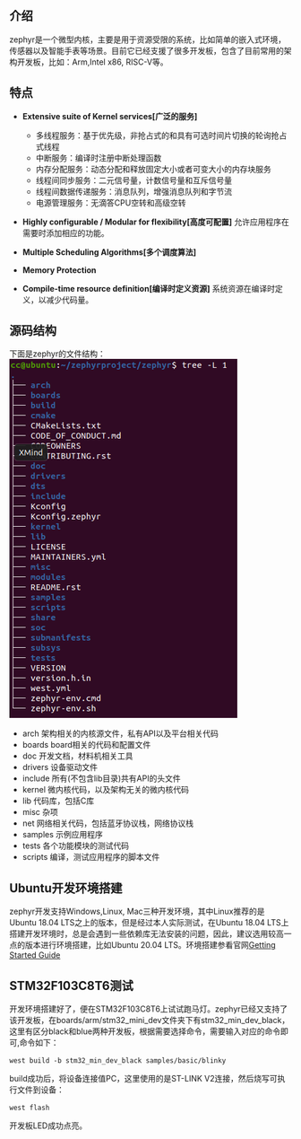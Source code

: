 ## 介绍
zephyr是一个微型内核，主要是用于资源受限的系统，比如简单的嵌入式环境，传感器以及智能手表等场景。目前它已经支援了很多开发板，包含了目前常用的架构开发板，比如：Arm,Intel x86, RISC-V等。

## 特点
* **Extensive suite of Kernel services[广泛的服务]**
	* 多线程服务：基于优先级，非抢占式的和具有可选时间片切换的轮询抢占式线程
	* 中断服务：编译时注册中断处理函数
	* 内存分配服务：动态分配和释放固定大小或者可变大小的内存块服务
	* 线程间同步服务：二元信号量，计数信号量和互斥信号量
	* 线程间数据传递服务：消息队列，增强消息队列和字节流
	* 电源管理服务：无滴答CPU空转和高级空转

* **Highly configurable / Modular for flexibility[高度可配置]**
	允许应用程序在需要时添加相应的功能。

* **Multiple Scheduling Algorithms[多个调度算法]**

* **Memory Protection**

* **Compile-time resource definition[编译时定义资源]**
	系统资源在编译时定义，以减少代码量。

## 源码结构
下面是zephyr的文件结构：
![zephyrFileStructure](https://github.com/ccldmf/zephyr/blob/main/Picture/zephyrFileStructure.png)
* arch
	架构相关的内核源文件，私有API以及平台相关代码
* boards
	board相关的代码和配置文件
* doc
	开发文档，材料机相关工具
* drivers
	设备驱动文件
* include
	所有(不包含lib目录)共有API的头文件
* kernel
	微内核代码，以及架构无关的微内核代码
* lib
	代码库，包括C库
* misc
	杂项
* net
	网络相关代码，包括蓝牙协议栈，网络协议栈
* samples
	示例应用程序
* tests
	各个功能模块的测试代码
* scripts
	编译，测试应用程序的脚本文件

## Ubuntu开发环境搭建
zephyr开发支持Windows,Linux, Mac三种开发环境，其中Linux推荐的是Ubuntu 18.04 LTS之上的版本，但是经过本人实际测试，在Ubuntu 18.04 LTS上搭建开发环境时，总是会遇到一些依赖库无法安装的问题，因此，建议选用较高一点的版本进行环境搭建，比如Ubuntu 20.04 LTS。环境搭建参看官网[Getting Started Guide](https://docs.zephyrproject.org/latest/getting_started/index.html#getting-started-guide)

## STM32F103C8T6测试
开发环境搭建好了，便在STM32F103C8T6上试试跑马灯。zephyr已经又支持了该开发板，在boards/arm/stm32_mini_dev文件夹下有stm32_min_dev_black，这里有区分black和blue两种开发板，根据需要选择命令，需要输入对应的命令即可,命令如下：
```
west build -b stm32_min_dev_black samples/basic/blinky
```
build成功后，将设备连接值PC，这里使用的是ST-LINK V2连接，然后烧写可执行文件到设备：

```
west flash
```
开发板LED成功点亮。

